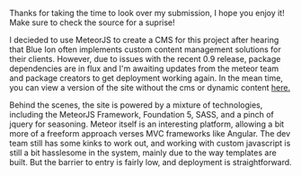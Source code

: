 Thanks for taking the time to look over my submission, I hope you enjoy it! Make sure to check the source for a suprise!

I decieded to use MeteorJS to create a CMS for this project after hearing that Blue Ion often implements custom content management solutions for their clients. However, due to issues with the recent 0.9 release, package dependencies are in flux and I'm awaiting updates from the meteor team and package creators to get deployment working again. In the mean time, you can view a version of the site without the cms or dynamic content [here.](http://peralta.meteor.com/)

Behind the scenes, the site is powered by a mixture of technologies, including the MeteorJS Framework, Foundation 5, SASS, and a pinch of jquery for seasoning. Meteor itself is an interesting platform, allowing a bit more of a freeform approach verses MVC frameworks like Angular. The dev team still has some kinks to work out, and working with custom javascript is still a bit hasslesome in the system, mainly due to the way templates are built. But the barrier to entry is fairly low, and deployment is straightforward.
